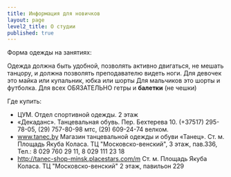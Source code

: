 ```yaml
---
title: Информация для новичков
layout: page
level2_title: О студии
published: true
---
```




Форма одежды на занятиях:

Одежда должна быть удобной, позволять активно двигаться, не мешать танцору, и должна позволять преподавателю видеть ноги.
Для девочек это майка или купальник, юбка или шорты
Для мальчиков это шорты и футболка.
Для всех ОБЯЗАТЕЛЬНО гетры и **балетки** (не чешки)

Где купить:

- ЦУМ. Отдел спортивной одежды. 2 этаж
- «Декаданс». Танцевальная обувь. Пер. Бехтерева 10. (+37517) 295-78-05, (29) 757-80-98 мтс, (29) 609-24-74 велком.
-  www.tanec.by Магазин танцевальной одежды и обуви «Танец». Ст. м. Площадь Якуба Коласа. ТЦ "Московско-венский", 3 этаж, пав.336, Тел.: 8 029 760 29 11, 8 029 111 23 18
- http://tanec-shop-minsk.placestars.com/m Ст. м. Площадь Якуба Коласа. ТЦ "Московско-венский" 2 этаж, павильон 229
